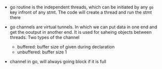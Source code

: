 - go routine is the independent threads, which can be initiated by any `go` key infront of any stmt. The code will create a thread and run the stmt there
- go channels are virtual tunnels. In which we can put data in one end and get the ooutput in another end. It is used for saheing objects between threads. Two types of the channel
   - buffered: buffer size of given during declaration
   - unbuffered: buffer size 1

- channel in go, will always going block if it is full